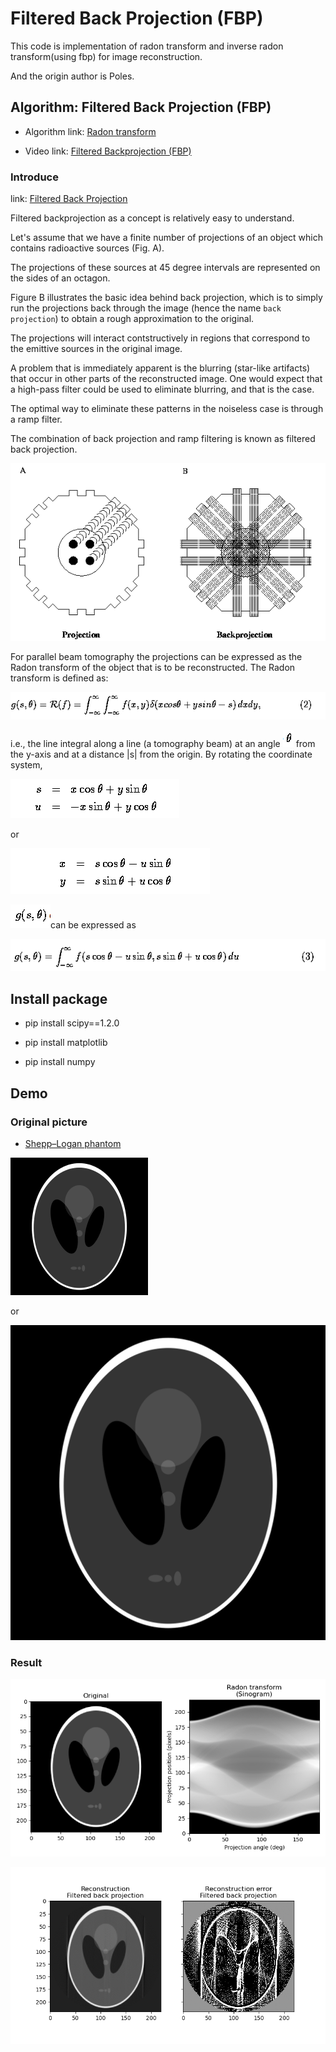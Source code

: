 # Filtered Back Projection (FBP)


This code is implementation of radon transform and 
inverse radon transform(using fbp) for image reconstruction.

And the origin author is Poles.


## Algorithm: Filtered Back Projection (FBP)

- Algorithm link: [Radon transform](https://en.wikipedia.org/wiki/Radon_transform)

- Video link: [Filtered Backprojection (FBP)](https://www.youtube.com/watch?v=pZ7JlXagT0w)

### Introduce
link: [Filtered Back Projection](http://www.owlnet.rice.edu/~elec539/Projects97/cult/node2.html)

Filtered backprojection as a concept is relatively easy to understand. 

Let's assume that we have a finite number of projections of an object which 
contains radioactive sources (Fig. A). 

The projections of these sources at 45 degree intervals are represented 
on the sides of an octagon. 

Figure B illustrates the basic idea behind back projection, 
which is to simply run the projections back through the image 
(hence the name `back projection`) to obtain a rough approximation to the original. 

The projections will interact contstructively in regions that correspond to the 
emittive sources in the original image. 

A problem that is immediately apparent is the blurring (star-like artifacts) 
that occur in other parts of the reconstructed image. 
One would expect that a high-pass filter could be used to eliminate blurring, 
and that is the case. 

The optimal way to eliminate these patterns in the noiseless case is through a ramp filter. 

The combination of back projection and ramp filtering is known as filtered back projection.

![](./Data/Illustration%20of%20back%20projection2.PNG)

For parallel beam tomography the projections can be expressed as the Radon transform 
of the object that is to be reconstructed. 
The Radon transform is defined as:

![](./Data/Radon%20transform.PNG)

i.e., the line integral along a line (a tomography beam) at an angle ![](./Data/etat.PNG) from 
the y-axis and at a distance |s| from the origin. 
By rotating the coordinate system,

![](./Data/function1.PNG)

or

![](./Data/function2.PNG)

![](./Data/gfunction1.PNG)can be expressed as 

![](./Data/gfunction2.PNG)



## Install package

- pip install scipy==1.2.0

- pip install matplotlib

- pip install numpy


## Demo

### Original picture
- [Shepp–Logan phantom](https://en.wikipedia.org/wiki/Shepp%E2%80%93Logan_phantom)

![](./Data/shepplogan.png)

or 

![](./Data/SheppLogan_Phantom.svg)


### Result
![](./Data/OriginalAndRadomTransformPicture.png)


![](./Data/ReconstructionAndError.png)


